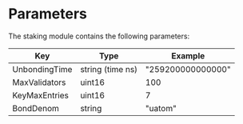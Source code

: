 <!--
order: 3
-->

# Parameters

The staking module contains the following parameters:

| Key           | Type             | Example           |
| ------------- | ---------------- | ----------------- |
| UnbondingTime | string (time ns) | "259200000000000" |
| MaxValidators | uint16           | 100               |
| KeyMaxEntries | uint16           | 7                 |
| BondDenom     | string           | "uatom"           |
